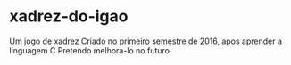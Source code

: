 # xadrez-do-igao
Um jogo de xadrez
Criado no primeiro semestre de 2016, apos aprender a linguagem C
Pretendo melhora-lo no futuro
